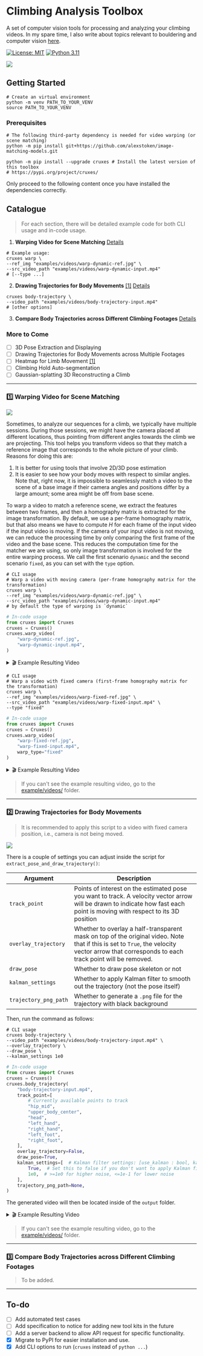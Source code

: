 # Climbing Analysis Toolbox 

A set of computer vision tools for processing and analyzing your climbing videos. In my spare time, I also write about topics relevant to bouldering and computer vision [here](https://blog.tjtl.io/bouldering-and-computer-vision/).

[![License: MIT](https://img.shields.io/badge/License-MIT-yellow.svg)](https://opensource.org/licenses/MIT) [![Python 3.11](https://img.shields.io/badge/python-3.11-blue.svg)](https://www.python.org/downloads/release/python-3110/)

![](./examples/screenshots/overview.png)

## Getting Started

```shell
# Create an virtual environment
python -m venv PATH_TO_YOUR_VENV
source PATH_TO_YOUR_VENV
```

### Prerequisites

```shell
# The following third-party dependency is needed for video warping (or scene matching)
python -m pip install git+https://github.com/alexstoken/image-matching-models.git
```

```shell
python -m pip install --upgrade cruxes # Install the latest version of this toolbox
# https://pypi.org/project/cruxes/
```

Only proceed to the following content once you have installed the dependencies correctly.

## Catalogue

> For each section, there will be detailed example code for both CLI usage and in-code usage.

1. **Warping Video for Scene Matching** [Details](#1️⃣-warping-video-for-scene-matching)

```shell
# Example usage:
cruxes warp \
--ref_img "examples/videos/warp-dynamic-ref.jpg" \
--src_video_path "examples/videos/warp-dynamic-input.mp4"
# [--type ...]
```

2. **Drawing Trajectories for Body Movements** [[1]](https://www.instagram.com/stories/highlights/18047308238255136/) [Details](#2️⃣-drawing-trajectories-for-body-movements)

```shell
cruxes body-trajectory \
--video_path "examples/videos/body-trajectory-input.mp4"
# [other options]
```

3. **Compare Body Trajectories across Different Climbing Footages** [Details]()

### More to Come

- [ ] 3D Pose Extraction and Displaying
- [ ] Drawing Trajectories for Body Movements across Multiple Footages
- [ ] Heatmap for Limb Movement [[1]](https://www.instagram.com/stories/highlights/18047308238255136/)
- [ ] Climbing Hold Auto-segmentation
- [ ] Gaussian-splatting 3D Reconstructing a Climb

---

### 1️⃣ Warping Video for Scene Matching

![](./examples/screenshots/warp-dynamic.png)

Sometimes, to analyze our sequences for a climb, we typically have multiple sessions. During those sessions, we might have the camera placed at different locations, thus pointing from different angles towards the climb we are projecting. This tool helps you transform videos so that they match a reference image that corresponds to the whole picture of your climb. Reasons for doing this are: 

1. It is better for using tools that involve 2D/3D pose estimation
2. It is easier to see how your body moves with respect to similar angles. Note that, right now, it is impossible to seamlessly match a video to the scene of a base image if their camera angles and positions differ by a large amount; some area might be off from base scene.

To warp a video to match a reference scene, we extract the features between two frames, and then a homography matrix is extracted for the image transformation. By default, we use a per-frame homography matrix, but that also means we have to compute $H$ for each frame of the input video if the input video is moving. If the camera of your input video is not moving, we can reduce the processing time by only comparing the first frame of the video and the base scene. This reduces the computation time for the matcher we are using, so only image transformation is involved for the entire warping process. We call the first scenario `dynamic` and the second scenario `fixed`, as you can set with the `type` option.


```shell
# CLI usage
# Warp a video with moving camera (per-frame homography matrix for the transformation)
cruxes warp \
--ref_img "examples/videos/warp-dynamic-ref.jpg" \
--src_video_path "examples/videos/warp-dynamic-input.mp4"
# by default the type of warping is `dynamic`
```

```python
# In-code usage
from cruxes import Cruxes
cruxes = Cruxes()
cruxes.warp_video(
    "warp-dynamic-ref.jpg", 
    "warp-dynamic-input.mp4", 
)
```

<details>
    <summary> 🎬 Example Resulting Video </summary>
    <video width="480" controls>
        <source src="examples/videos/warp-dynamic-result.mp4" type="video/mp4">
        Your browser does not support the video tag.
    </video>
</details>

```shell
# CLI usage
# Warp a video with fixed camera (first-frame homography matrix for the transformation)
cruxes warp \
--ref_img "examples/videos/warp-fixed-ref.jpg" \
--src_video_path "examples/videos/warp-fixed-input.mp4" \
--type "fixed"
```

```python
# In-code usage
from cruxes import Cruxes
cruxes = Cruxes()
cruxes.warp_video(
    "warp-fixed-ref.jpg", 
    "warp-fixed-input.mp4", 
    warp_type="fixed"
)
```

<details>
    <summary> 🎬 Example Resulting Video </summary>
    <video width="480" controls>
        <source src="examples/videos/warp-fixed-result.mp4" type="video/mp4">
        Your browser does not support the video tag.
    </video>
</details>

> If you can't see the example resulting video, go to the [example/videos/](./examples/videos/) folder.

---

### 2️⃣ Drawing Trajectories for Body Movements

> It is recommended to apply this script to a video with fixed camera position, i.e., camera is not being moved.

![](./examples/screenshots/body-trajectories.png)

There is a couple of settings you can adjust inside the script for `extract_pose_and_draw_trajectory()`:

| Argument | Description | 
| - | - |
| `track_point`  | Points of interest on the estimated pose you want to track. A velocity vector arrow will be drawn to indicate how fast each point is moving with respect to its 3D position |
| `overlay_trajectory`  | Whether to overlay a half-transparent mask on top of the original video. Note that if this is set to `True`, the velocity vector arrow that corresponds to each track point will be removed. |
| `draw_pose`  | Whether to draw pose skeleton or not |
| `kalman_settings`  | Whether to apply Kalman filter to smooth out the trajectory (not the pose itself) |
| `trajectory_png_path`  | Whether to generate a `.png` file for the trajectory with black background |

Then, run the command as follows:

```shell
# CLI usage
cruxes body-trajectory \
--video_path "examples/videos/body-trajectory-input.mp4" \
--overlay_trajectory \
--draw_pose \
--kalman_settings 1e0
```

```python
# In-code usage
from cruxes import Cruxes
cruxes = Cruxes()
cruxes.body_trajectory(
    "body-trajectory-input.mp4",
    track_point=[
        # Currently available points to track
        "hip_mid",
        "upper_body_center",
        "head",
        "left_hand",
        "right_hand",
        "left_foot",
        "right_foot",
    ],
    overlay_trajectory=False,
    draw_pose=True,
    kalman_settings=[  # Kalman filter settings: [use_kalman : bool, kalman_gain : float]
        True,  # Set this to false if you don't want to apply Kalman filter
        1e0,  # >=1e0 for higher noise, <=1e-1 for lower noise
    ],
    trajectory_png_path=None,
)
```

The generated video will then be located inside of the `output` folder.

<details>
    <summary> 🎬 Example Resulting Video </summary>
    <video width="480" controls>
        <source src="examples/videos/body-trajectory-result.mp4" type="video/mp4">
        Your browser does not support the video tag.
    </video>
   
</details>

> If you can't see the example resulting video, go to the [example/videos/](./examples/videos/) folder.

---

### 3️⃣ Compare Body Trajectories across Different Climbing Footages

> To be added.

---

## To-do

- [ ] Add automated test cases
- [ ] Add specification to notice for adding new tool kits in the future
- [ ] Add a server backend to allow API request for specific functionality.
- [x] Migrate to PyPI for easier installation and use.
- [x] Add CLI options to run (`cruxes` instead of `python ...`)